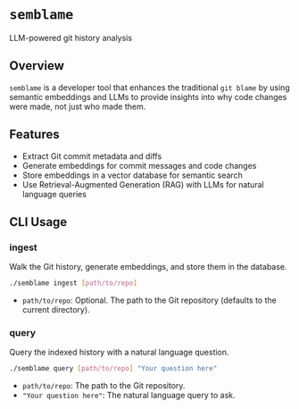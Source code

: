 # `semblame`
LLM-powered git history analysis

## Overview

`semblame` is a developer tool that enhances the traditional `git blame` by using semantic embeddings and LLMs to provide insights into why code changes were made, not just who made them.

## Features

- Extract Git commit metadata and diffs
- Generate embeddings for commit messages and code changes
- Store embeddings in a vector database for semantic search
- Use Retrieval-Augmented Generation (RAG) with LLMs for natural language queries

## CLI Usage

### ingest

Walk the Git history, generate embeddings, and store them in the database.

```bash
./semblame ingest [path/to/repo]
```

- `path/to/repo`: Optional. The path to the Git repository (defaults to the current directory).

### query

Query the indexed history with a natural language question.

```bash
./semblame query [path/to/repo] "Your question here"
```

- `path/to/repo`: The path to the Git repository.
- `"Your question here"`: The natural language query to ask.